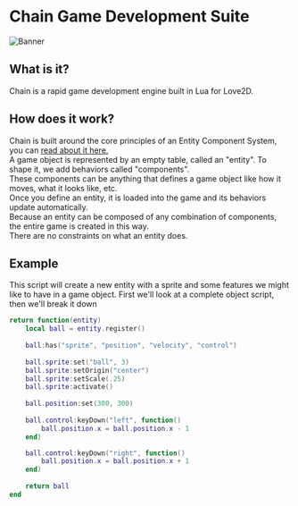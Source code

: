 # Chain Game Development Suite
![Banner](chain/icons/banner.png "Banner Image")

## What is it?
Chain is a rapid game development engine built in Lua for Love2D.

## How does it work?
Chain is built around the core principles of an Entity Component System, you can [read about it here.](https://en.wikipedia.org/wiki/Entity%E2%80%93component%E2%80%93system)  
A game object is represented by an empty table, called an "entity". To shape it, we add behaviors called "components".  
These components can be anything that defines a game object like how it moves, what it looks like, etc.  
Once you define an entity, it is loaded into the game and its behaviors update automatically.  
Because an entity can be composed of any combination of components, the entire game is created in this way.  
There are no constraints on what an entity does.

## Example  
This script will create a new entity with a sprite and some features we might like to have in a game object.
First we'll look at a complete object script, then we'll break it down
```Lua
return function(entity) 
    local ball = entity.register()
    
    ball:has("sprite", "position", "velocity", "control")
    
    ball.sprite:set("ball", 3)
    ball.sprite:setOrigin("center")
    ball.sprite:setScale(.25)
    ball.sprite:activate()
    
    ball.position:set(300, 300)
    
    ball.control:keyDown("left", function()
        ball.position.x = ball.position.x - 1
    end)

    ball.control:keyDown("right", function()
        ball.position.x = ball.position.x + 1
    end)
    
    return ball
end
```
